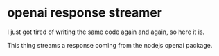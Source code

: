 # openai response streamer

I just got tired of writing the same code again and again, so here it is.

This thing streams a response coming from the nodejs openai package.

